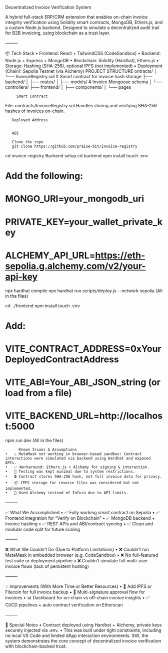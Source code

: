 Decentralized Invoice Verification System

A hybrid full-stack ERP/CRM extension that enables on-chain invoice integrity verification using Solidity smart contracts, MongoDB, Ethers.js, and a custom Node.js backend.
Designed to simulate a decentralized audit trail for B2B invoicing, using blockchain as a trust layer.

⸻

📦 Tech Stack
	•	Frontend: React + TailwindCSS (CodeSandbox)
	•	Backend: Node.js + Express + MongoDB
	•	Blockchain: Solidity (Hardhat), Ethers.js
	•	Storage: Hashing (SHA-256), optional IPFS (not implemented)
	•	Deployment (Chain): Sepolia Testnet (via Alchemy)
    PROJECT STRUCTURE
    ontracts/
│   └── InvoiceRegistry.sol     # Smart contract for invoice hash storage
├── backend/
│   ├── routes/
│   ├── models/                 # Invoice Mongoose schema
│   └── controllers/
├── frontend/
│   ├── components/
│   └── pages

         
         Smart Contract

File: contracts/InvoiceRegistry.sol
Handles storing and verifying SHA-256 hashes of invoices on-chain.

       Deployed Address


       ABI

       Clone the repo
       git clone https://github.com/praise-bit/invoice-registry
cd invoice-registry
             Backend setup
 cd backend
npm install
touch .env
# Add the following:
# MONGO_URI=your_mongodb_uri
# PRIVATE_KEY=your_wallet_private_key
# ALCHEMY_API_URL=https://eth-sepolia.g.alchemy.com/v2/your-api-key

npx hardhat compile
npx hardhat run scripts/deploy.js --network sepolia
(All in the files)

cd ../frontend
npm install
touch .env
# Add:
# VITE_CONTRACT_ADDRESS=0xYourDeployedContractAddress
# VITE_ABI=Your_ABI_JSON_string (or load from a file)
# VITE_BACKEND_URL=http://localhost:5000

npm run dev
          (All in the files)


          Known Issues & Assumptions
	•	⚠️ MetaMask not working in browser-based sandbox: Contract interactions were simulated via backend using Hardhat and exposed APIs.
	•	✅ Workaround: Ethers.js + Alchemy for signing & interaction.
	•	🧪 Testing was kept minimal due to system restrictions.
	•	🔒 Contract stores SHA-256 hash, not full invoice data for privacy.
	•	📦 IPFS storage for invoice files was considered but not implemented.
	•	🔧 Used Alchemy instead of Infura due to API limits.

⸻

✅ What We Accomplished
	•	✅ Fully working smart contract on Sepolia
	•	✅ Frontend integration for “Verify on Blockchain”
	•	✅ MongoDB backend + invoice hashing
	•	✅ REST APIs and ABI/contract syncing
	•	✅ Clean and modular code split for future scaling

⸻

❌ What We Couldn’t Do (Due to Platform Limitations)
	•	❌ Couldn’t run MetaMask in embedded browser (e.g. CodeSandbox)
	•	❌ No full-featured test suite or deployment pipeline
	•	❌ Couldn’t simulate full multi-user invoice flows (lack of persistent hosting)

⸻

💡 Improvements (With More Time or Better Resources)
	•	📂 Add IPFS or Filecoin for full invoice backup
	•	🔁 Multi-signature approval flow for invoices
	•	📊 Dashboard for on-chain vs off-chain invoice insights
	•	✅ CI/CD pipelines + auto contract verification on Etherscan

⸻

🤝 Special Notes
	•	Contract deployed using Hardhat + Alchemy, private keys securely injected via .env.
	•	This was built under tight constraints, including no local VS Code and limited dApp interaction environments.
Still, the system demonstrates the core concept of decentralized invoice verification with blockchain-backed trust.




